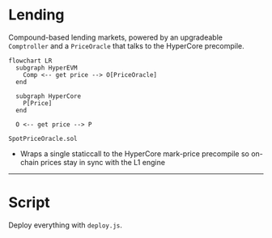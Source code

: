# Lending

Compound-based lending markets, powered by an upgradeable `Comptroller` and a `PriceOracle` that talks to the HyperCore precompile.

```mermaid
flowchart LR
  subgraph HyperEVM
    Comp <-- get price --> O[PriceOracle]
  end

  subgraph HyperCore
    P[Price]
  end

  O <-- get price --> P
```

`SpotPriceOracle.sol`
- Wraps a single staticcall to the HyperCore mark-price precompile so on-chain prices stay in sync with the L1 engine

---

# Script

Deploy everything with `deploy.js`.
